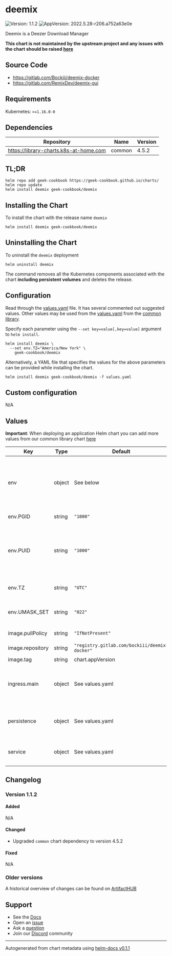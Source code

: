 # deemix

![Version: 1.1.2](https://img.shields.io/badge/Version-1.1.2-informational?style=flat-square) ![AppVersion: 2022.5.28-r206.a752a63e0e](https://img.shields.io/badge/AppVersion-2022.5.28--r206.a752a63e0e-informational?style=flat-square)

Deemix is a Deezer Download Manager

**This chart is not maintained by the upstream project and any issues with the chart should be raised [here](https://github.com/geek-cookbook/charts/issues/new/choose)**

## Source Code

* <https://gitlab.com/Bockiii/deemix-docker>
* <https://gitlab.com/RemixDev/deemix-gui>

## Requirements

Kubernetes: `>=1.16.0-0`

## Dependencies

| Repository | Name | Version |
|------------|------|---------|
| https://library-charts.k8s-at-home.com | common | 4.5.2 |

## TL;DR

```console
helm repo add geek-cookbook https://geek-cookbook.github.io/charts/
helm repo update
helm install deemix geek-cookbook/deemix
```

## Installing the Chart

To install the chart with the release name `deemix`

```console
helm install deemix geek-cookbook/deemix
```

## Uninstalling the Chart

To uninstall the `deemix` deployment

```console
helm uninstall deemix
```

The command removes all the Kubernetes components associated with the chart **including persistent volumes** and deletes the release.

## Configuration

Read through the [values.yaml](./values.yaml) file. It has several commented out suggested values.
Other values may be used from the [values.yaml](https://github.com/geek-cookbook/library-charts/tree/main/charts/stable/common/values.yaml) from the [common library](https://github.com/geek-cookbook/library-charts/tree/main/charts/stable/common).

Specify each parameter using the `--set key=value[,key=value]` argument to `helm install`.

```console
helm install deemix \
  --set env.TZ="America/New York" \
    geek-cookbook/deemix
```

Alternatively, a YAML file that specifies the values for the above parameters can be provided while installing the chart.

```console
helm install deemix geek-cookbook/deemix -f values.yaml
```

## Custom configuration

N/A

## Values

**Important**: When deploying an application Helm chart you can add more values from our common library chart [here](https://github.com/geek-cookbook/library-charts/tree/main/charts/stable/common)

| Key | Type | Default | Description |
|-----|------|---------|-------------|
| env | object | See below | environment variables. See more environment variables in the [deemix-docker documentation](https://gitlab.com/Bockiii/deemix-docker). |
| env.PGID | string | `"1000"` | Group ID, see PUID |
| env.PUID | string | `"1000"` | User ID of the user you want the container to run as in order to fix folder permission issues |
| env.TZ | string | `"UTC"` | Set the container timezone |
| env.UMASK_SET | string | `"022"` | Default umask for downloaded files |
| image.pullPolicy | string | `"IfNotPresent"` | image pull policy |
| image.repository | string | `"registry.gitlab.com/bockiii/deemix-docker"` | image repository |
| image.tag | string | chart.appVersion | image tag |
| ingress.main | object | See values.yaml | Enable and configure ingress settings for the chart under this key. |
| persistence | object | See values.yaml | Configure persistence settings for the chart under this key. |
| service | object | See values.yaml | Configures service settings for the chart. |

## Changelog

### Version 1.1.2

#### Added

N/A

#### Changed

* Upgraded `common` chart dependency to version 4.5.2

#### Fixed

N/A

### Older versions

A historical overview of changes can be found on [ArtifactHUB](https://artifacthub.io/packages/helm/geek-cookbook/deemix?modal=changelog)

## Support

- See the [Docs](https://geek-cookbook.funkypenguin.co.nz/)
- Open an [issue](https://github.com/geek-cookbook/charts/issues/new/choose)
- Ask a [question](https://github.com/geek-cookbook/organization/discussions)
- Join our [Discord](http://chat.funkypenguin.co.nz) community

----------------------------------------------
Autogenerated from chart metadata using [helm-docs v0.1.1](https://github.com/geek-cookbook/helm-docs/releases/v0.1.1)
